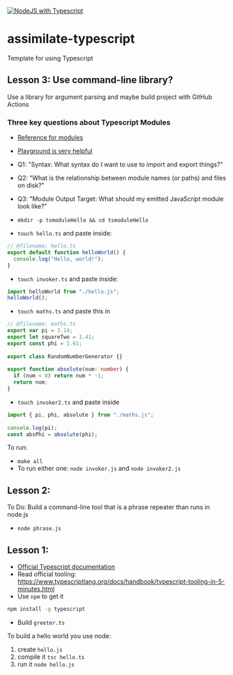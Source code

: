 [![NodeJS with Typescript](https://github.com/nogibjj/assimilate-typescript/actions/workflows/npm-gulp.yml/badge.svg)](https://github.com/nogibjj/assimilate-typescript/actions/workflows/npm-gulp.yml)

# assimilate-typescript
Template for using Typescript

## Lesson 3:  Use command-line library?

Use a library for argument parsing and maybe build project with GitHub Actions

### Three key questions about Typescript Modules

* [Reference for modules](https://www.typescriptlang.org/docs/handbook/2/modules.html)
* [Playground is very helpful](https://www.typescriptlang.org/play)

* Q1:  "Syntax: What syntax do I want to use to import and export things?"
* Q2: "What is the relationship between module names (or paths) and files on disk?"
* Q3: "Module Output Target: What should my emitted JavaScript module look like?"

* `mkdir -p tsmoduleHello && cd tsmoduleHello`
* `touch hello.ts` and paste inside:

```typescript
// @filename: hello.ts
export default function helloWorld() {
  console.log("Hello, world!");
}
```
* `touch invoker.ts` and paste inside:

```typescript
import helloWorld from "./hello.js";
helloWorld();
```

* `touch maths.ts` and paste this in

```typescript
// @filename: maths.ts
export var pi = 3.14;
export let squareTwo = 1.41;
export const phi = 1.61;
 
export class RandomNumberGenerator {}
 
export function absolute(num: number) {
  if (num < 0) return num * -1;
  return num;
}
```

* `touch invoker2.ts` and paste inside

```typescript
import { pi, phi, absolute } from "./maths.js";
 
console.log(pi);
const absPhi = absolute(phi);
```

To run:

* `make all`
*  To run either one:  `node invoker.js` and `node invoker2.js`


## Lesson 2:

To Do:  Build a command-line tool that is a phrase repeater than runs in node.js
* `node phrase.js` 

## Lesson 1:

* [Official Typescript documentation](https://www.typescriptlang.org/docs/handbook/intro.html)
* Read official tooling:  https://www.typescriptlang.org/docs/handbook/typescript-tooling-in-5-minutes.html
* Use `npm` to get it
```bash
npm install -g typescript
```
* Build `greeter.ts`

To build a hello world you use node:

1. create `hello.js`
2. compile it `tsc hello.ts`
3. run it `node hello.js`
